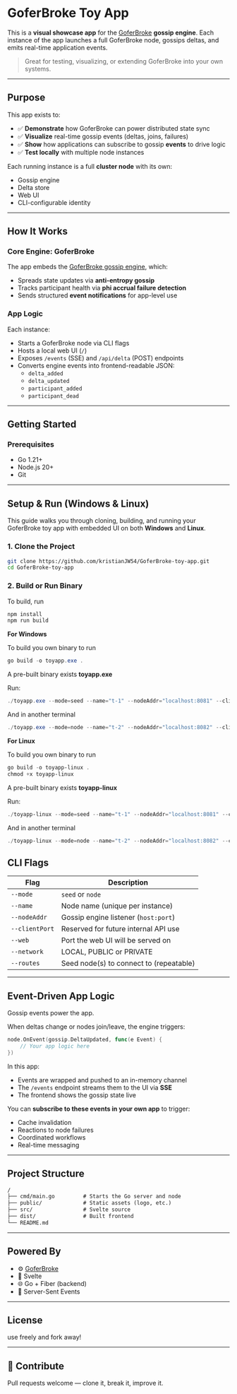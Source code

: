 # GoferBroke Toy App

This is a **visual showcase app** for the [GoferBroke](https://github.com/kristianJW54/GoferBroke) **gossip engine**. Each instance of the app launches a full GoferBroke node, gossips deltas, and emits real-time application events.

> Great for testing, visualizing, or extending GoferBroke into your own systems.

---

## Purpose

This app exists to:

- ✅ **Demonstrate** how GoferBroke can power distributed state sync
- ✅ **Visualize** real-time gossip events (deltas, joins, failures)
- ✅ **Show** how applications can subscribe to gossip **events** to drive logic
- ✅ **Test locally** with multiple node instances

Each running instance is a full **cluster node** with its own:
- Gossip engine
- Delta store
- Web UI
- CLI-configurable identity

---

## How It Works

### Core Engine: GoferBroke

The app embeds the [GoferBroke gossip engine](https://github.com/kristianJW54/GoferBroke), which:
- Spreads state updates via **anti-entropy gossip**
- Tracks participant health via **phi accrual failure detection**
- Sends structured **event notifications** for app-level use

### App Logic

Each instance:
- Starts a GoferBroke node via CLI flags
- Hosts a local web UI (`/`)
- Exposes `/events` (SSE) and `/api/delta` (POST) endpoints
- Converts engine events into frontend-readable JSON:
    - `delta_added`
    - `delta_updated`
    - `participant_added`
    - `participant_dead`

---

## Getting Started

### Prerequisites

- Go 1.21+
- Node.js 20+
- Git

---

## Setup & Run (Windows & Linux)

This guide walks you through cloning, building, and running your GoferBroke toy app with embedded UI on both **Windows** and **Linux**.

### 1. Clone the Project

```bash
git clone https://github.com/kristianJW54/GoferBroke-toy-app.git
cd GoferBroke-toy-app
```

### 2. Build or Run Binary

To build, run

```bash
npm install
npm run build
```

**For Windows**

To build you own binary to run

```powershell
go build -o toyapp.exe .
```

A pre-built binary exists **toyapp.exe**

Run:

```powershell
./toyapp.exe --mode=seed --name="t-1" --nodeAddr="localhost:8081" --clientPort="5002" --web="localhost:9092" --routes="localhost:8081" --network=LOCAL
```

And in another terminal

```powershell
./toyapp.exe --mode=node --name="t-2" --nodeAddr="localhost:8082" --clientPort="5003" --web="localhost:9093" --routes="localhost:8081" --network=LOCAL
```

**For Linux**

To build you own binary to run

```powershell
go build -o toyapp-linux .
chmod +x toyapp-linux
```

A pre-built binary exists **toyapp-linux**

Run:

```powershell
./toyapp-linux --mode=seed --name="t-1" --nodeAddr="localhost:8081" --clientPort="5002" --web="localhost:9092" --routes="localhost:8081" --network=LOCAL
```

And in another terminal

```powershell
./toyapp-linux --mode=node --name="t-2" --nodeAddr="localhost:8082" --clientPort="5003" --web="localhost:9093" --routes="localhost:8081" --network=LOCAL
```



## CLI Flags

| Flag          | Description                            |
|---------------|----------------------------------------|
 | `--mode`      | `seed` or `node`                       |
| `--name`      | Node name (unique per instance)        |
| `--nodeAddr`  | Gossip engine listener (`host:port`)   |
| `--clientPort` | Reserved for future internal API use   |
| `--web`       | Port the web UI will be served on      |
| `--network`   | LOCAL, PUBLIC or PRIVATE               |
| `--routes`    | Seed node(s) to connect to (repeatable) |

---

## Event-Driven App Logic

Gossip events power the app.

When deltas change or nodes join/leave, the engine triggers:
```go
node.OnEvent(gossip.DeltaUpdated, func(e Event) {
    // Your app logic here
})
```

In this app:
- Events are wrapped and pushed to an in-memory channel
- The `/events` endpoint streams them to the UI via **SSE**
- The frontend shows the gossip state live

You can **subscribe to these events in your own app** to trigger:
- Cache invalidation
- Reactions to node failures
- Coordinated workflows
- Real-time messaging

---

##  Project Structure

```txt
/
├── cmd/main.go         # Starts the Go server and node
├── public/             # Static assets (logo, etc.)
├── src/                # Svelte source
├── dist/               # Built frontend
└── README.md
```

---

## Powered By

- ⚙️ [GoferBroke](https://github.com/kristianJW54/GoferBroke)
- 🎨 Svelte
- 🌐 Go + Fiber (backend)
- 💬 Server-Sent Events

---

##  License

use freely and fork away!

---

## 🫶 Contribute

Pull requests welcome — clone it, break it, improve it.